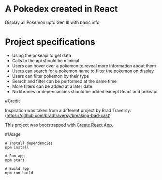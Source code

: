 # A Pokedex created in React

Display all Pokemon upto Gen III with basic info

# Project specifications

- Using the pokeapi to get data
- Calls to the api should be minimal
- Users can hover over a pokemon to reveal more information about them
- Users can search for a pokemon name to filter the pokemon on display
- Users can filter pokemon by their type
- Search and filter can be performed at the same time
- More filters can be added at a later date
- No libraries or depencancies should be added except React and pokeapi

#Credit

Inspiration was taken from a different project by Brad Traversy: (https://github.com/bradtraversy/breaking-bad-cast)

This project was bootstrapped with [Create React App](https://github.com/facebook/create-react-app).

#Usage

```
# Install dependencies
npm install
```

```
# Run app
npm start
```

```
# Build app
npm run build
```
